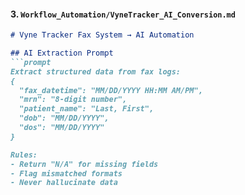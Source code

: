 #### 3. `Workflow_Automation/VyneTracker_AI_Conversion.md`  
```markdown
# Vyne Tracker Fax System → AI Automation

## AI Extraction Prompt
```prompt
Extract structured data from fax logs:
{ 
  "fax_datetime": "MM/DD/YYYY HH:MM AM/PM",
  "mrn": "8-digit number",
  "patient_name": "Last, First",
  "dob": "MM/DD/YYYY",
  "dos": "MM/DD/YYYY"
}

Rules:
- Return "N/A" for missing fields
- Flag mismatched formats
- Never hallucinate data
